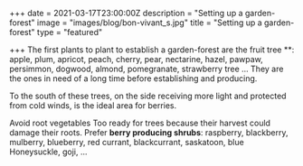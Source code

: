 +++
date = 2021-03-17T23:00:00Z
description = "Setting up a garden-forest"
image = "images/blog/bon-vivant_s.jpg"
title = "Setting up a garden-forest"
type = "featured"

+++
The first plants to plant to establish a garden-forest are the fruit tree **: apple, plum, apricot, peach, cherry, pear, nectarine, hazel, pawpaw, persimmon, dogwood, almond, pomegranate, strawberry tree ... They are the ones in need of a long time before establishing and producing.

To the south of these trees, on the side receiving more light and protected from cold winds, is the ideal area for berries.

Avoid root vegetables Too ready for trees because their harvest could damage their roots. Prefer **berry producing shrubs**: raspberry, blackberry, mulberry, blueberry, red currant, blackcurrant, saskatoon, blue Honeysuckle, goji, ...
